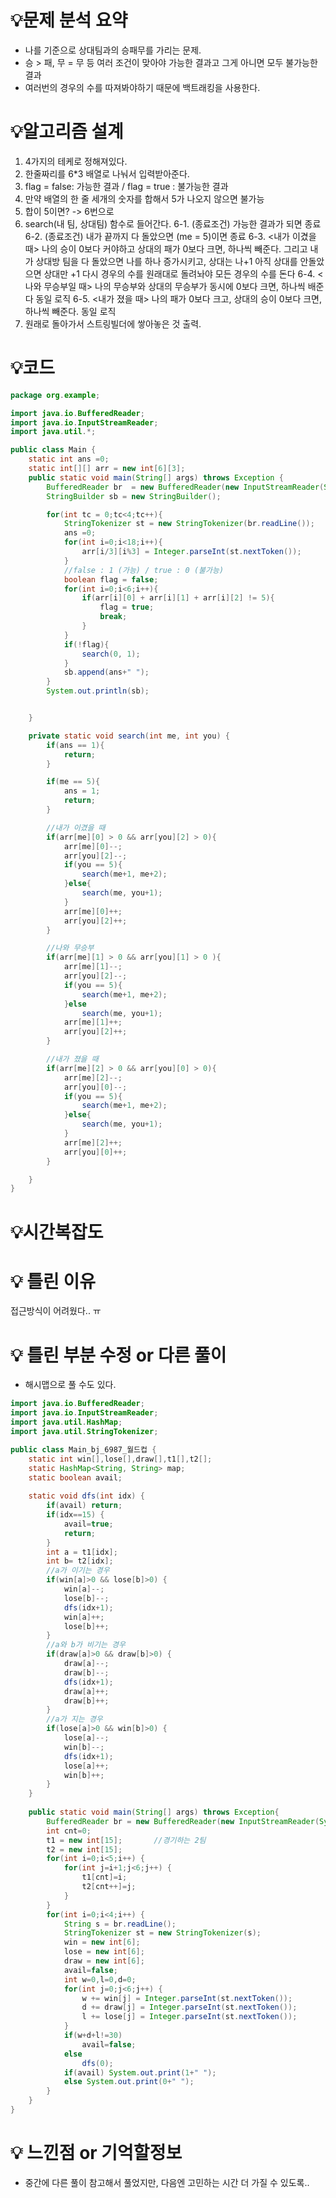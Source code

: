 # 💡**문제 분석 요약**

- 나를 기준으로 상대팀과의 승패무를 가리는 문제.
- 승 > 패, 무 = 무 등 여러 조건이 맞아야 가능한 결과고 그게 아니면 모두 불가능한 결과
- 여러번의 경우의 수를 따져봐야하기 때문에 백트래킹을 사용한다.

# 💡**알고리즘 설계**

1. 4가지의 테케로 정해져있다.
2. 한줄짜리를 6*3 배열로 나눠서 입력받아준다.
3. flag = false: 가능한 결과 / flag = true : 불가능한 결과
4. 만약 배열의 한 줄 세개의 숫자를 합해서 5가 나오지 않으면 불가능
5. 합이 5이면? -> 6번으로
6. search(내 팀, 상대팀) 함수로 들어간다.
   6-1. (종료조건) 가능한 결과가 되면 종료
   6-2. (종료조건) 내가 끝까지 다 돌았으면 (me = 5)이면 종료
   6-3. <내가 이겼을 때> 나의 승이 0보다 커야하고 상대의 패가 0보다 크면, 하나씩 빼준다.
         그리고 내가 상대방 팀을 다 돌았으면 나를 하나 증가시키고, 상대는 나+1
         아직 상대를 안돌았으면 상대만 +1
         다시 경우의 수를 원래대로 돌려놔야 모든 경우의 수를 돈다
   6-4. <나와 무승부일 때> 나의 무승부와 상대의 무승부가 동시에 0보다 크면, 하나씩 배준다
         동일 로직
   6-5. <내가 졌을 때> 나의 패가 0보다 크고, 상대의 승이 0보다 크면, 하나씩 빼준다.
         동일 로직
7. 원래로 돌아가서 스트링빌더에 쌓아놓은 것  출력.

# 💡코드

```java
package org.example;

import java.io.BufferedReader;
import java.io.InputStreamReader;
import java.util.*;

public class Main {
    static int ans =0;
    static int[][] arr = new int[6][3];
    public static void main(String[] args) throws Exception {
        BufferedReader br  = new BufferedReader(new InputStreamReader(System.in));
        StringBuilder sb = new StringBuilder();

        for(int tc = 0;tc<4;tc++){
            StringTokenizer st = new StringTokenizer(br.readLine());
            ans =0;
            for(int i=0;i<18;i++){
                arr[i/3][i%3] = Integer.parseInt(st.nextToken());
            }
            //false : 1 (가능) / true : 0 (불가능)
            boolean flag = false;
            for(int i=0;i<6;i++){
                if(arr[i][0] + arr[i][1] + arr[i][2] != 5){
                    flag = true;
                    break;
                }
            }
            if(!flag){
                search(0, 1);
            }
            sb.append(ans+" ");
        }
        System.out.println(sb);


    }

    private static void search(int me, int you) {
        if(ans == 1){
            return;
        }

        if(me == 5){
            ans = 1;
            return;
        }

        //내가 이겼을 때
        if(arr[me][0] > 0 && arr[you][2] > 0){
            arr[me][0]--;
            arr[you][2]--;
            if(you == 5){
                search(me+1, me+2);
            }else{
                search(me, you+1);
            }
            arr[me][0]++;
            arr[you][2]++;
        }

        //나와 무승부
        if(arr[me][1] > 0 && arr[you][1] > 0 ){
            arr[me][1]--;
            arr[you][2]--;
            if(you == 5){
                search(me+1, me+2);
            }else
                search(me, you+1);
            arr[me][1]++;
            arr[you][2]++;
        }

        //내가 졌을 때
        if(arr[me][2] > 0 && arr[you][0] > 0){
            arr[me][2]--;
            arr[you][0]--;
            if(you == 5){
                search(me+1, me+2);
            }else{
                search(me, you+1);
            }
            arr[me][2]++;
            arr[you][0]++;
        }

    }
}
```

# 💡시간복잡도

# 💡 틀린 이유

접근방식이 어려웠다.. ㅠ

# 💡 틀린 부분 수정 or 다른 풀이
- 해시맵으로 풀 수도 있다.
```java
import java.io.BufferedReader;
import java.io.InputStreamReader;
import java.util.HashMap;
import java.util.StringTokenizer;

public class Main_bj_6987_월드컵 {
	static int win[],lose[],draw[],t1[],t2[];
	static HashMap<String, String> map;
	static boolean avail;
	
	static void dfs(int idx) {
		if(avail) return;
		if(idx==15) {
			avail=true;
			return;
		}
		int a = t1[idx];
		int b= t2[idx];
		//a가 이기는 경우
		if(win[a]>0 && lose[b]>0) {
			win[a]--;
			lose[b]--;
			dfs(idx+1);
			win[a]++;
			lose[b]++;
		}
		//a와 b가 비기는 경우
		if(draw[a]>0 && draw[b]>0) {
			draw[a]--;
			draw[b]--;
			dfs(idx+1);
			draw[a]++;
			draw[b]++;
		}
		//a가 지는 경우
		if(lose[a]>0 && win[b]>0) {
			lose[a]--;
			win[b]--;
			dfs(idx+1);
			lose[a]++;
			win[b]++;
		}
	}
	
	public static void main(String[] args) throws Exception{
		BufferedReader br = new BufferedReader(new InputStreamReader(System.in));
		int cnt=0;
		t1 = new int[15];		//경기하는 2팀
		t2 = new int[15];
		for(int i=0;i<5;i++) {
			for(int j=i+1;j<6;j++) {
				t1[cnt]=i;
				t2[cnt++]=j;
			}
		}
		for(int i=0;i<4;i++) {
			String s = br.readLine();
			StringTokenizer st = new StringTokenizer(s);
			win = new int[6];		
			lose = new int[6];		
			draw = new int[6];	
			avail=false;			
			int w=0,l=0,d=0;
			for(int j=0;j<6;j++) {
				w += win[j] = Integer.parseInt(st.nextToken());
				d += draw[j] = Integer.parseInt(st.nextToken());
				l += lose[j] = Integer.parseInt(st.nextToken());
			}
			if(w+d+l!=30)
				avail=false;
			else
				dfs(0);
			if(avail) System.out.print(1+" ");
			else System.out.print(0+" ");
		}
	}
}

  ```

# 💡 느낀점 or 기억할정보

- 중간에 다른 풀이 참고해서 풀었지만, 다음엔 고민하는 시간 더 가질 수 있도록..


